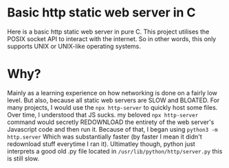 # Basic http static web server in C
Here is a basic http static web server in pure C. This project utilises the POSIX socket
API to interact with the internet. So in other words, this only supports UNIX or UNIX-like
operating systems.

# Why?
Mainly as a learning experience on how networking is done on a fairly low level.
But also, because all static web servers are SLOW and BLOATED. For many projects, I would
use the `npx http-server` to quickly host some files. Over time, I understood that JS sucks.
my beloved `npx http-server` command would secretly REDOWNLOAD the entirety of the web server's
Javascript code and then run it. Because of that, I began using `python3 -m http.server`
Which was substantially faster (by faster I mean it didn't redownload stuff everytime I ran it).
Ultimatley though, python just interprets a good old .py file located in `/usr/lib/python/http/server.py`
this is still slow.

